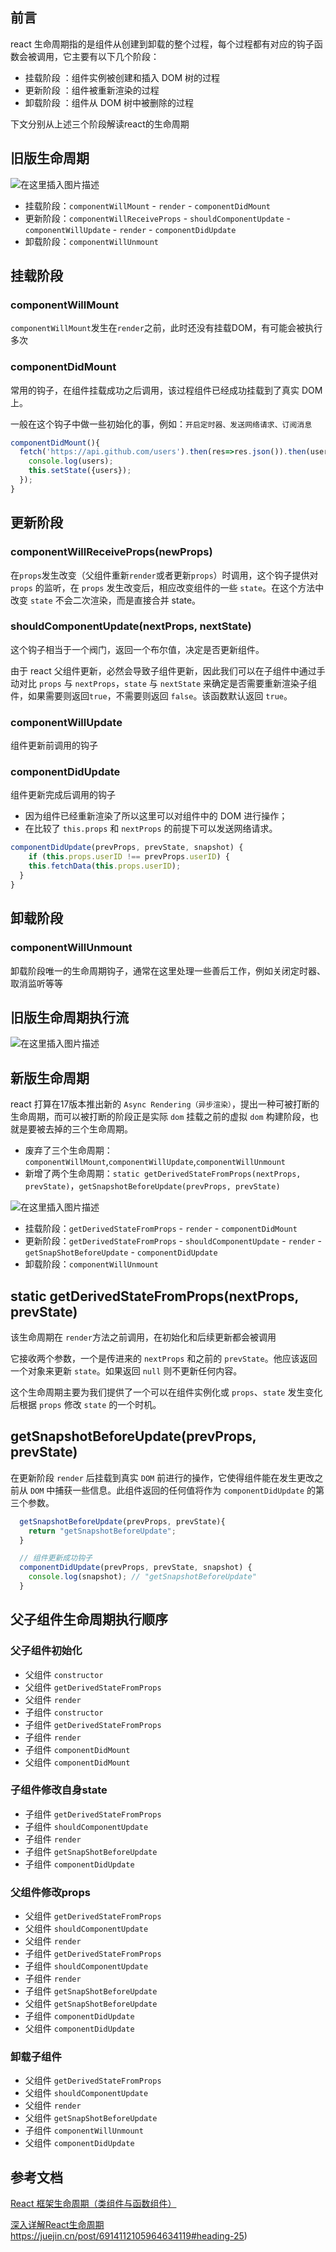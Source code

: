## 前言
react 生命周期指的是组件从创建到卸载的整个过程，每个过程都有对应的钩子函数会被调用，它主要有以下几个阶段：

- 挂载阶段  ：组件实例被创建和插入 DOM 树的过程
- 更新阶段  ：组件被重新渲染的过程
- 卸载阶段  ：组件从 DOM 树中被删除的过程

下文分别从上述三个阶段解读react的生命周期

## 旧版生命周期

![在这里插入图片描述](https://img-blog.csdnimg.cn/1ec27685ac7646b4a4fbb99a1b153c04.png)

- 挂载阶段：`componentWillMount` - `render` - `componentDidMount`
- 更新阶段：`componentWillReceiveProps` - `shouldComponentUpdate` - `componentWillUpdate` - `render` - `componentDidUpdate`
- 卸载阶段：`componentWillUnmount`

##  挂载阶段
### componentWillMount

`componentWillMount`发生在`render`之前，此时还没有挂载DOM，有可能会被执行多次

### componentDidMount

常用的钩子，在组件挂载成功之后调用，该过程组件已经成功挂载到了真实 DOM 上。

一般在这个钩子中做一些初始化的事，例如：`开启定时器、发送网络请求、订阅消息`

```javascript
componentDidMount(){
  fetch('https://api.github.com/users').then(res=>res.json()).then(users=>{
    console.log(users);
    this.setState({users});
  });
}
```

## 更新阶段

### componentWillReceiveProps(newProps)

在`props`发生改变（父组件重新`render`或者更新`props`）时调用，这个钩子提供对 `props` 的监听，在 `props` 发生改变后，相应改变组件的一些 `state`。在这个方法中改变 `state` 不会二次渲染，而是直接合并 state。


### shouldComponentUpdate(nextProps, nextState)
这个钩子相当于一个阀门，返回一个布尔值，决定是否更新组件。

由于 react 父组件更新，必然会导致子组件更新，因此我们可以在子组件中通过手动对比 `props` 与 `nextProps`，`state` 与 `nextState` 来确定是否需要重新渲染子组件，如果需要则返回`true`，不需要则返回 `false`。该函数默认返回 `true`。

### componentWillUpdate
组件更新前调用的钩子

### componentDidUpdate
组件更新完成后调用的钩子

- 因为组件已经重新渲染了所以这里可以对组件中的 DOM 进行操作；
- 在比较了 `this.props` 和 `nextProps` 的前提下可以发送网络请求。

```javascript
componentDidUpdate(prevProps, prevState, snapshot) {
	if (this.props.userID !== prevProps.userID) {
    this.fetchData(this.props.userID);
  }
}
```

## 卸载阶段

### componentWillUnmount
卸载阶段唯一的生命周期钩子，通常在这里处理一些善后工作，例如关闭定时器、取消监听等等

## 旧版生命周期执行流
![在这里插入图片描述](https://img-blog.csdnimg.cn/8e2199c9e7d24f859c0cc72f7102a83f.png)

## 新版生命周期
react 打算在17版本推出新的 `Async Rendering（异步渲染）`，提出一种可被打断的生命周期，而可以被打断的阶段正是实际 `dom` 挂载之前的虚拟 `dom` 构建阶段，也就是要被去掉的三个生命周期。

- 废弃了三个生命周期：`componentWillMount`,`componentWillUpdate`,`componentWillUnmount`
- 新增了两个生命周期：`static getDerivedStateFromProps(nextProps, prevState)`，`getSnapshotBeforeUpdate(prevProps, prevState)`


![在这里插入图片描述](https://img-blog.csdnimg.cn/113e3f28553242b8bb16d1b9289de6bd.png)

- 挂载阶段：`getDerivedStateFromProps` - `render` - `componentDidMount`
- 更新阶段：`getDerivedStateFromProps` - `shouldComponentUpdate` - `render` - `getSnapShotBeforeUpdate` - `componentDidUpdate`
- 卸载阶段：`componentWillUnmount`

## static getDerivedStateFromProps(nextProps, prevState)
该生命周期在 `render`方法之前调用，在初始化和后续更新都会被调用

它接收两个参数，一个是传进来的 `nextProps` 和之前的 `prevState`。他应该返回一个对象来更新 `state`。如果返回 `null` 则不更新任何内容。

这个生命周期主要为我们提供了一个可以在组件实例化或 `props`、`state` 发生变化后根据 `props` 修改 `state` 的一个时机。

## getSnapshotBeforeUpdate(prevProps, prevState)
在更新阶段 `render` 后挂载到真实 `DOM` 前进行的操作，它使得组件能在发生更改之前从 `DOM` 中捕获一些信息。此组件返回的任何值将作为 `componentDidUpdate` 的第三个参数。

```javascript
  getSnapshotBeforeUpdate(prevProps, prevState){
    return "getSnapshotBeforeUpdate";
  }

  // 组件更新成功钩子
  componentDidUpdate(prevProps, prevState, snapshot) {
    console.log(snapshot); // "getSnapshotBeforeUpdate"
  }
```

## 父子组件生命周期执行顺序
### 父子组件初始化
- 父组件 `constructor`
- 父组件 `getDerivedStateFromProps`
- 父组件 `render`
- 子组件 `constructor`
- 子组件 `getDerivedStateFromProps`
- 子组件 `render`
- 子组件 `componentDidMount`
- 父组件 `componentDidMount`


### 子组件修改自身state
- 子组件 `getDerivedStateFromProps`
- 子组件 `shouldComponentUpdate`
- 子组件 `render`
- 子组件 `getSnapShotBeforeUpdate`
- 子组件 `componentDidUpdate`

### 父组件修改props
- 父组件 `getDerivedStateFromProps`
- 父组件 `shouldComponentUpdate`
- 父组件 `render`
- 子组件 `getDerivedStateFromProps`
- 子组件 `shouldComponentUpdate`
- 子组件 `render`
- 子组件 `getSnapShotBeforeUpdate`
- 父组件 `getSnapShotBeforeUpdate`
- 子组件 `componentDidUpdate`
- 父组件 `componentDidUpdate`

### 卸载子组件
- 父组件 `getDerivedStateFromProps`
- 父组件 `shouldComponentUpdate`
- 父组件 `render`
- 父组件 `getSnapShotBeforeUpdate`
- 子组件 `componentWillUnmount`
- 父组件 `componentDidUpdate`

## 参考文档
[React 框架生命周期（类组件与函数组件）](https://juejin.cn/post/6871728918643081230#heading-7)

[深入详解React生命周期](https://juejin.cn/post/6914112105964634119#heading-25)https://juejin.cn/post/6914112105964634119#heading-25)